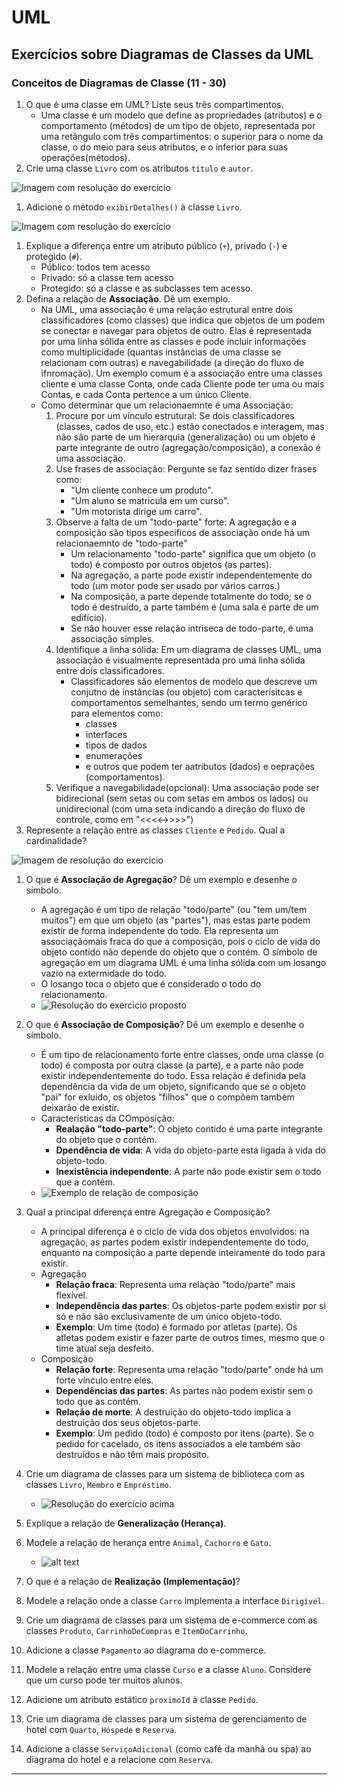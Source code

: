 # UML

## Exercícios sobre Diagramas de Classes da UML

### Conceitos de Diagramas de Classe (11 - 30)

1. O que é uma classe em UML? Liste seus três compartimentos.
    - Uma classe é um modelo que define as propriedades (atributos) e o comportamento (métodos) de um tipo de objeto, representada por uma retângulo com três compartimentos: o superior para o nome da classe, o do meio para seus atributos, e o inferior para suas operações(métodos).
1. Crie uma classe `Livro` com os atributos `título` e `autor`.

![Imagem com resolução do exercício](image.png)

1. Adicione o método `exibirDetalhes()` à classe `Livro`.

![Imagem com resolução do exercício](image-1.png)

1. Explique a diferença entre um atributo público (`+`), privado (`-`) e protegido (`#`).
    - Público: todos tem acesso
    - Privado: só a classe tem acesso
    - Protegido: só a classe e as subclasses tem acesso.
1. Defina a relação de **Associação**. Dê um exemplo.
    - Na UML, uma associação é uma relação estrutural entre dois classificadores (como classes) que indica que objetos de um podem se conectar e navegar para objetos de outro. Elas é representada por uma linha sólida entre as classes e pode incluir informações como multiplicidade (quantas instâncias de uma classe se relacionam com outras) e navegabilidade (a direção do fluxo de ifnromação). Um exemplo comum é a associação entre uma classes cliente e uma classe Conta, onde cada Cliente pode ter uma ou mais Contas, e cada Conta pertence a um único Cliente.
    - Como determinar que um relacionaemnte é uma Associação:
        1. Procure por um vínculo estrutural: Se dois classificadores (classes, cados de uso, etc.) estão conectados e interagem, mas não são parte de um hierarquia (generalização) ou um objeto é parte integrante de outro (agregação/composição), a conexão é uma associação.
        2. Use frases de associação: Pergunte se faz sentido dizer frases como:
            - "Um cliente conhece um produto".
            - "Um aluno se matricula em um curso".
            - "Um motorista dirige um carro".
        3. Observe a falta de um "todo-parte" forte: A agregação e a composição são tipos especificos de associação onde há um relacionaemnto de "todo-parte"
            - Um relacionamento "todo-parte" significa que um objeto (o todo) é composto por outros objetos (as partes).
            - Na agregação, a parte pode existir independentemente do todo (um motor pode ser usado por vários carros.)
            - Na composição, a parte depende totalmente do todo; se o todo é destruído, a parte também é (uma sala é parte de um edifício).
            - Se não houver esse relação intriseca de todo-parte, é uma associação simples.
        4. Identifique a linha sólida: Em um diagrama de classes UML, uma associação é visualmente representada pro uma linha sólida entre dois classificadores.
            - Classificadores são elementos de modelo que descreve um conjutno de instãncias (ou objeto) com caracterísitcas e comportamentos semelhantes, sendo um termo genérico para elementos como:
                - classes
                - interfaces
                - tipos de dados
                - enumerações
                - e outros que podem ter aatributos (dados) e oeprações (comportamentos).
        5. Verifique a navegabilidade(opcional): Uma associação pode ser bidirecional (sem setas ou com setas em ambos os lados) ou unidirecional (com uma seta indicando a direção do fluxo de controle, como em "<<<<->>>>")
1. Represente a relação entre as classes `Cliente` e `Pedido`. Qual a cardinalidade?

![Imagem de resolução do exercicio](image-2.png)

1. O que é **Associação de Agregação**? Dê um exemplo e desenhe o símbolo.
    - A agregação é um tipo de relação "todo/parte" (ou "tem um/tem muitos") em que um objeto (as "partes"), mas estas parte podem existir de forma independente do todo. Ela representa um associaçãomais fraca do que a composição, pois o ciclo de vida do objeto contido não depende do objeto que o contém. O símbolo de agregação em um diagrama UML é uma linha sólida com um losango vazio na extermidade do todo.
    - O losango toca o objeto que é considerado o todo do relacionamento.
    - ![Resolução do exercicio proposto](image-3.png)
1. O que é **Associação de Composição**? Dê um exemplo e desenhe o símbolo.
    - É um tipo de relacionamento forte entre classes, onde uma classe (o todo) é composta por outra classe (a parte), e a parte não pode existir independentemente do todo. Essa relação é definida pela dependência da vida de um objeto, significando que se o objeto "pai" for exluído, os objetos "filhos" que o compõem também deixarão de existir.
    - Características da COmposição:
        - **Realação "todo-parte"**: O objeto contido é uma parte integrante do objeto que o contém.
        - **Dpendência de vida**: A vida do objeto-parte está ligada à vida do objeto-todo.
        - **Inexistência independente**: A parte não pode existir sem o todo que a contém.
    - ![Exemplo de relação de composição](image-4.png)
1. Qual a principal diferença entre Agregação e Composição?
    - A principal diferença é o ciclo de vida dos objetos envolvidos: na agregação, as partes podem existir independentemente do todo, enquanto na composição a parte depende inteiramente do todo para existir.
    - Agregação
        - **Relação fraca**: Representa uma relação "todo/parte" mais flexível.
        - **Independência das partes**: Os objetos-parte podem existir por si só e não são exclusivamente de um único objeto-todo.
        - **Exemplo**: Um time (todo) é formado por atletas (parte). Os atletas podem existir e fazer parte de outros times, mesmo que o time atual seja desfeito.
    - Composição
        - **Relação forte**: Representa uma relação "todo/parte" onde há um forte vínculo entre eles.
        - **Dependências das partes**: As partes não podem existir sem o todo que as contém.
        - **Relação de morte**: A destruição do objeto-todo implica a destruição dos seus objetos-parte.
        - **Exemplo**: Um pedido (todo) é composto por itens (parte). Se o pedido for cacelado, os itens associados a ele também são destruídos e não têm mais propósito.
1. Crie um diagrama de classes para um sistema de biblioteca com as classes `Livro`, `Membro` e `Empréstimo`.
    - ![Resolução do exercício acima](image.png)

1. Explique a relação de **Generalização (Herança)**.

1. Modele a relação de herança entre `Animal`, `Cachorro` e `Gato`.
    - ![alt text](image-5.png)
1. O que é a relação de **Realização (Implementação)**?
1. Modele a relação onde a classe `Carro` implementa a interface `Dirigível`.
1. Crie um diagrama de classes para um sistema de e-commerce com as classes `Produto`, `CarrinhoDeCompras` e `ItemDoCarrinho`.
1. Adicione a classe `Pagamento` ao diagrama do e-commerce.
1. Modele a relação entre uma classe `Curso` e a classe `Aluno`. Considere que um curso pode ter muitos alunos.
1. Adicione um atributo estático `proximoId` à classe `Pedido`.
1. Crie um diagrama de classes para um sistema de gerenciamento de hotel com `Quarto`, `Hóspede` e `Reserva`.
1. Adicione a classe `ServiçoAdicional` (como café da manhã ou spa) ao diagrama do hotel e a relacione com `Reserva`.

---
